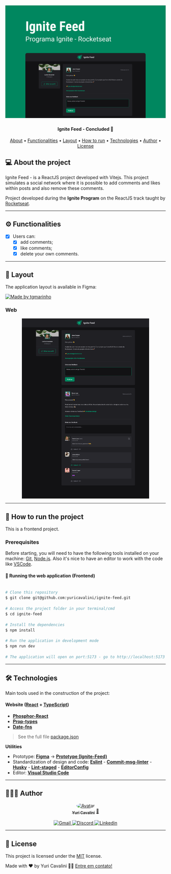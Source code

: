 <h1 align="center">
  <img alt="Ignite-feed-banner" title="Ignite-feed-banner" src="./assets/banner.png" />
</h1>

<h4 align="center">
  Ignite Feed - Concluded 🚀
</h4>

<p align="center">
 <a href="#-about-the-project">About</a> •
 <a href="#-functionalities">Functionalities</a> •
 <a href="#-layout">Layout</a> •
 <a href="#-how-to-run-the-project">How to run</a> •
 <a href="#-technologies">Technologies</a> •
 <a href="#-author">Author</a> •
 <a href="#user-content--license">License</a>
</p>

## 💻 About the project

Ignite Feed - is a ReactJS project developed with Vitejs. This project simulates a social network where it is possible to add comments and likes within posts and also remove these comments.

Project developed during the **Ignite Program** on the ReactJS track taught by [Rocketseat](https://www.rocketseat.com.br/).

---

## ⚙️ Functionalities

- [x] Users can:
  - [x] add comments;
  - [x] like comments;
  - [x] delete your own comments.

---

## 🎨 Layout

The application layout is available in Figma:

<a href="https://www.figma.com/file/XakPTEjiNdP8Pfv5lAjCNM/Ignite-Feed-(Community)">
  <img alt="Made by tgmarinho" src="https://img.shields.io/badge/Acessar%20Layout%20-Figma-%2304D361" />
</a>

### Web

<p align="center" style="display: flex; align-items: flex-start; justify-content: center;">
  <img alt="Ignite-feed-layout" title="#Ignite-feed-layout" src="./assets/layout.png" width="400px" />
</p>

---

## 🚀 How to run the project

This is a frontend project.

### Prerequisites

Before starting, you will need to have the following tools installed on your machine:
[Git](https://git-scm.com), [Node.js](https://nodejs.org/en/).
Also it's nice to have an editor to work with the code like [VSCode](https://code.visualstudio.com/).

#### 🧭 Running the web application (Frontend)

```bash

# Clone this repository
$ git clone git@github.com:yuricavalini/ignite-feed.git

# Access the project folder in your terminal/cmd
$ cd ignite-feed

# Install the dependencies
$ npm install

# Run the application in development mode
$ npm run dev

# The application will open on port:5173 - go to http://localhost:5173

```

---

## 🛠 Technologies

Main tools used in the construction of the project:

#### **Website**  ([React](https://reactjs.org/)  +  [TypeScript](https://www.typescriptlang.org/))

- **[Phosphor-React](https://github.com/phosphor-icons/react)**
- **[Prop-types](https://github.com/facebook/prop-types)**
- **[Date-fns](https://date-fns.org/)**

> See the full file [package.json](https://github.com/yuricavalini/ignite-feed/blob/master/package.json)

**Utilities**

- Prototype:  **[Figma](https://www.figma.com/)**  →  **[Prototype (Ignite-Feed)](https://www.figma.com/file/XakPTEjiNdP8Pfv5lAjCNM/Ignite-Feed-(Community))**
- Standardization of design and code: **[Eslint](https://eslint.org/)** - **[Commit-msg-linter](https://github.com/legend80s/commit-msg-linter)** - **[Husky](https://typicode.github.io/husky/#/)** - **[Lint-staged](https://github.com/okonet/lint-staged)** - **[EditorConfig](https://editorconfig.org/)**
- Editor:  **[Visual Studio Code](https://code.visualstudio.com/)**

---

## 🧑🏻‍💻 Author

<div align="center">
  <a href="https://github.com/yuricavalini">
  <img style="border-radius: 50%;" src="https://github.com/yuricavalini.png" width="100px;" alt="Avatar"/>
  <br />
  <sub><b>Yuri Cavalini</b></sub></a> <a href="https://github.com/yuricavalini" title="Yuri Cavalini">🚀</a>
  <br />
  </a>
</div>
<br />
<div align="center">
  <a title="yuricavalini@gmail.com" href="mailto:yuricavalini@gmail.com?subject=Contact" target="_blank">
    <img src="https://img.shields.io/badge/-Gmail-%23333?style=for-the-badge&logo=gmail" alt="Gmail" />
  </a>
  <a href="https://discordapp.com/users/9585" target="_blank">
    <img src="https://img.shields.io/badge/Discord-7289DA?style=for-the-badge&logo=discord&logoColor=white" alt="Discord" />
  </a>
  <a href="https://linkedin.com/in/yuricavalini" target="_blank">
    <img src="https://img.shields.io/badge/-LinkedIn-%230077B5?style=for-the-badge&logo=linkedin" alt="Linkedin" />
  </a>
</div>

---

## 📝 License

This project is licensed under the [MIT](./LICENSE) license.

Made with ❤️ by Yuri Cavalini 👋🏻 [Entre em contato!](https://www.linkedin.com/in/yuricavalini/)
